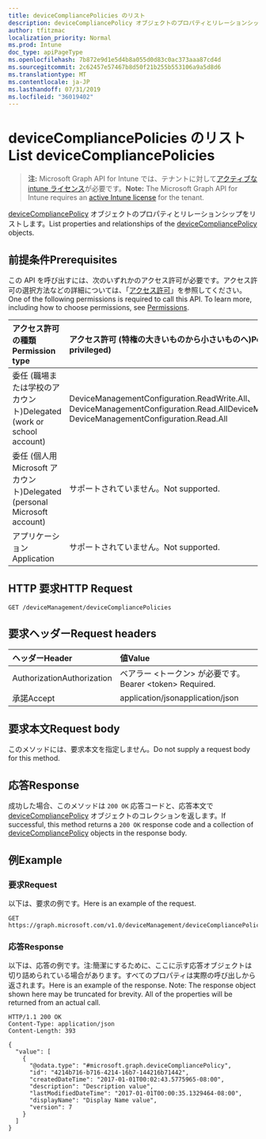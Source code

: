 ```yaml
---
title: deviceCompliancePolicies のリスト
description: deviceCompliancePolicy オブジェクトのプロパティとリレーションシップをリストします。
author: tfitzmac
localization_priority: Normal
ms.prod: Intune
doc_type: apiPageType
ms.openlocfilehash: 7b872e9d1e5d4b8a055d0d83c0ac373aaa87cd4d
ms.sourcegitcommit: 2c62457e57467b8d50f21b255b553106a9a5d8d6
ms.translationtype: MT
ms.contentlocale: ja-JP
ms.lasthandoff: 07/31/2019
ms.locfileid: "36019402"
---
```

# <a name="list-devicecompliancepolicies"></a><span data-ttu-id="10faa-103">deviceCompliancePolicies のリスト</span><span class="sxs-lookup"><span data-stu-id="10faa-103">List deviceCompliancePolicies</span></span>

> <span data-ttu-id="10faa-104">**注:** Microsoft Graph API for Intune では、テナントに対して[アクティブな intune ライセンス](https://go.microsoft.com/fwlink/?linkid=839381)が必要です。</span><span class="sxs-lookup"><span data-stu-id="10faa-104">**Note:** The Microsoft Graph API for Intune requires an [active Intune license](https://go.microsoft.com/fwlink/?linkid=839381) for the tenant.</span></span>

<span data-ttu-id="10faa-105">[deviceCompliancePolicy](../resources/intune-deviceconfig-devicecompliancepolicy.md) オブジェクトのプロパティとリレーションシップをリストします。</span><span class="sxs-lookup"><span data-stu-id="10faa-105">List properties and relationships of the [deviceCompliancePolicy](../resources/intune-deviceconfig-devicecompliancepolicy.md) objects.</span></span>

## <a name="prerequisites"></a><span data-ttu-id="10faa-106">前提条件</span><span class="sxs-lookup"><span data-stu-id="10faa-106">Prerequisites</span></span>
<span data-ttu-id="10faa-p101">この API を呼び出すには、次のいずれかのアクセス許可が必要です。アクセス許可の選択方法などの詳細については、「[アクセス許可](/graph/permissions-reference)」を参照してください。</span><span class="sxs-lookup"><span data-stu-id="10faa-p101">One of the following permissions is required to call this API. To learn more, including how to choose permissions, see [Permissions](/graph/permissions-reference).</span></span>

|<span data-ttu-id="10faa-109">アクセス許可の種類</span><span class="sxs-lookup"><span data-stu-id="10faa-109">Permission type</span></span>|<span data-ttu-id="10faa-110">アクセス許可 (特権の大きいものから小さいものへ)</span><span class="sxs-lookup"><span data-stu-id="10faa-110">Permissions (from most to least privileged)</span></span>|
|:---|:---|
|<span data-ttu-id="10faa-111">委任 (職場または学校のアカウント)</span><span class="sxs-lookup"><span data-stu-id="10faa-111">Delegated (work or school account)</span></span>|<span data-ttu-id="10faa-112">DeviceManagementConfiguration.ReadWrite.All、DeviceManagementConfiguration.Read.All</span><span class="sxs-lookup"><span data-stu-id="10faa-112">DeviceManagementConfiguration.ReadWrite.All, DeviceManagementConfiguration.Read.All</span></span>|
|<span data-ttu-id="10faa-113">委任 (個人用 Microsoft アカウント)</span><span class="sxs-lookup"><span data-stu-id="10faa-113">Delegated (personal Microsoft account)</span></span>|<span data-ttu-id="10faa-114">サポートされていません。</span><span class="sxs-lookup"><span data-stu-id="10faa-114">Not supported.</span></span>|
|<span data-ttu-id="10faa-115">アプリケーション</span><span class="sxs-lookup"><span data-stu-id="10faa-115">Application</span></span>|<span data-ttu-id="10faa-116">サポートされていません。</span><span class="sxs-lookup"><span data-stu-id="10faa-116">Not supported.</span></span>|

## <a name="http-request"></a><span data-ttu-id="10faa-117">HTTP 要求</span><span class="sxs-lookup"><span data-stu-id="10faa-117">HTTP Request</span></span>
<!-- {
  "blockType": "ignored"
}
-->
``` http
GET /deviceManagement/deviceCompliancePolicies
```

## <a name="request-headers"></a><span data-ttu-id="10faa-118">要求ヘッダー</span><span class="sxs-lookup"><span data-stu-id="10faa-118">Request headers</span></span>
|<span data-ttu-id="10faa-119">ヘッダー</span><span class="sxs-lookup"><span data-stu-id="10faa-119">Header</span></span>|<span data-ttu-id="10faa-120">値</span><span class="sxs-lookup"><span data-stu-id="10faa-120">Value</span></span>|
|:---|:---|
|<span data-ttu-id="10faa-121">Authorization</span><span class="sxs-lookup"><span data-stu-id="10faa-121">Authorization</span></span>|<span data-ttu-id="10faa-122">ベアラー &lt;トークン&gt; が必要です。</span><span class="sxs-lookup"><span data-stu-id="10faa-122">Bearer &lt;token&gt; Required.</span></span>|
|<span data-ttu-id="10faa-123">承諾</span><span class="sxs-lookup"><span data-stu-id="10faa-123">Accept</span></span>|<span data-ttu-id="10faa-124">application/json</span><span class="sxs-lookup"><span data-stu-id="10faa-124">application/json</span></span>|

## <a name="request-body"></a><span data-ttu-id="10faa-125">要求本文</span><span class="sxs-lookup"><span data-stu-id="10faa-125">Request body</span></span>
<span data-ttu-id="10faa-126">このメソッドには、要求本文を指定しません。</span><span class="sxs-lookup"><span data-stu-id="10faa-126">Do not supply a request body for this method.</span></span>

## <a name="response"></a><span data-ttu-id="10faa-127">応答</span><span class="sxs-lookup"><span data-stu-id="10faa-127">Response</span></span>
<span data-ttu-id="10faa-128">成功した場合、このメソッドは `200 OK` 応答コードと、応答本文で [deviceCompliancePolicy](../resources/intune-deviceconfig-devicecompliancepolicy.md) オブジェクトのコレクションを返します。</span><span class="sxs-lookup"><span data-stu-id="10faa-128">If successful, this method returns a `200 OK` response code and a collection of [deviceCompliancePolicy](../resources/intune-deviceconfig-devicecompliancepolicy.md) objects in the response body.</span></span>

## <a name="example"></a><span data-ttu-id="10faa-129">例</span><span class="sxs-lookup"><span data-stu-id="10faa-129">Example</span></span>

### <a name="request"></a><span data-ttu-id="10faa-130">要求</span><span class="sxs-lookup"><span data-stu-id="10faa-130">Request</span></span>
<span data-ttu-id="10faa-131">以下は、要求の例です。</span><span class="sxs-lookup"><span data-stu-id="10faa-131">Here is an example of the request.</span></span>
``` http
GET https://graph.microsoft.com/v1.0/deviceManagement/deviceCompliancePolicies
```

### <a name="response"></a><span data-ttu-id="10faa-132">応答</span><span class="sxs-lookup"><span data-stu-id="10faa-132">Response</span></span>
<span data-ttu-id="10faa-p102">以下は、応答の例です。注:簡潔にするために、ここに示す応答オブジェクトは切り詰められている場合があります。すべてのプロパティは実際の呼び出しから返されます。</span><span class="sxs-lookup"><span data-stu-id="10faa-p102">Here is an example of the response. Note: The response object shown here may be truncated for brevity. All of the properties will be returned from an actual call.</span></span>
``` http
HTTP/1.1 200 OK
Content-Type: application/json
Content-Length: 393

{
  "value": [
    {
      "@odata.type": "#microsoft.graph.deviceCompliancePolicy",
      "id": "4214b716-b716-4214-16b7-144216b71442",
      "createdDateTime": "2017-01-01T00:02:43.5775965-08:00",
      "description": "Description value",
      "lastModifiedDateTime": "2017-01-01T00:00:35.1329464-08:00",
      "displayName": "Display Name value",
      "version": 7
    }
  ]
}
```




